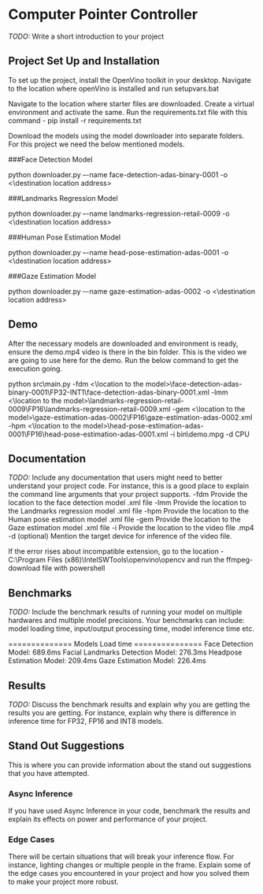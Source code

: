 # Computer Pointer Controller

*TODO:* Write a short introduction to your project

## Project Set Up and Installation
To set up the project, install the OpenVino toolkit in your desktop.
Navigate to the location where openVino is installed and run setupvars.bat

Navigate to the location where starter files are downloaded.
Create a virtual environment and activate the same.
Run the requirements.txt file with this command - pip install -r requirements.txt

Download the models using the model downloader into separate folders.
For this project we need the below mentioned models.

###Face Detection Model

python downloader.py –-name face-detection-adas-binary-0001 -o  <\destination location address>

###Landmarks Regression Model

python downloader.py –-name landmarks-regression-retail-0009 -o  <\destination location address>

###Human Pose Estimation Model

python downloader.py –-name head-pose-estimation-adas-0001 -o  <\destination location address>

###Gaze Estimation Model

python downloader.py –-name gaze-estimation-adas-0002 -o  <\destination location address>


## Demo
After the necessary models are downloaded and environment is ready, ensure the demo.mp4 video is there in the bin folder. This is the video we are going to use here for the demo.
Run the below command to get the execution going.

python src\main.py -fdm <\location to the model>\face-detection-adas-binary-0001\FP32-INT1\face-detection-adas-binary-0001.xml -lmm <\location to the model>\landmarks-regression-retail-0009\FP16\landmarks-regression-retail-0009.xml -gem <\location to the model>\gaze-estimation-adas-0002\FP16\gaze-estimation-adas-0002.xml -hpm <\location to the model>\head-pose-estimation-adas-0001\FP16\head-pose-estimation-adas-0001.xml -i bin\demo.mpg -d CPU

## Documentation
*TODO:* Include any documentation that users might need to better understand your project code. For instance, this is a good place to explain the command line arguments that your project supports.
-fdm Provide the location to the face detection model .xml file
-lmm Provide the location to the Landmarks regression model .xml file
-hpm Provide the location to the Human pose estimation model .xml file
-gem Provide the location to the Gaze estimation model .xml file
-i Provide the location to the video file .mp4
-d (optional) Mention the target device for inference of the video file.

If the error rises about incompatible extension, go to the location - C:\Program Files (x86)\IntelSWTools\openvino\opencv 
and run the ffmpeg-download file with powershell


## Benchmarks
*TODO:* Include the benchmark results of running your model on multiple hardwares and multiple model precisions. Your benchmarks can include: model loading time, input/output processing time, model inference time etc.

============== Models Load time ===============
Face Detection Model: 689.6ms
Facial Landmarks Detection Model: 276.3ms
Headpose Estimation Model: 209.4ms
Gaze Estimation Model: 226.4ms

## Results
*TODO:* Discuss the benchmark results and explain why you are getting the results you are getting. For instance, explain why there is difference in inference time for FP32, FP16 and INT8 models.

## Stand Out Suggestions
This is where you can provide information about the stand out suggestions that you have attempted.

### Async Inference
If you have used Async Inference in your code, benchmark the results and explain its effects on power and performance of your project.

### Edge Cases
There will be certain situations that will break your inference flow. For instance, lighting changes or multiple people in the frame. Explain some of the edge cases you encountered in your project and how you solved them to make your project more robust.
